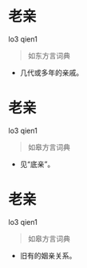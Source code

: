# 老亲
lo3 qien1
> 如东方言词典
- 几代或多年的亲戚。

# 老亲
lo3 qien1
> 如皋方言词典
- 见“底亲”。

# 老亲
lo3 qien1
> 如皋方言词典
- 旧有的姻亲关系。
